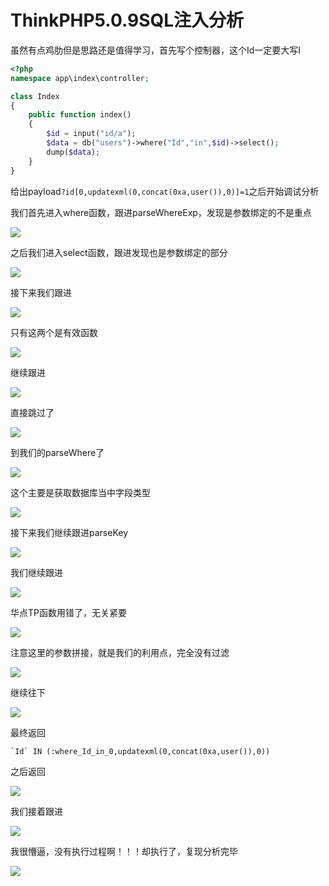 # ThinkPHP5.0.9SQL注入分析

虽然有点鸡肋但是思路还是值得学习，首先写个控制器，这个Id一定要大写I

```php
<?php
namespace app\index\controller;

class Index
{
    public function index()
    {
        $id = input("id/a");
        $data = db("users")->where("Id","in",$id)->select();
        dump($data);
    }
}
```

给出payload`?id[0,updatexml(0,concat(0xa,user()),0)]=1`之后开始调试分析

我们首先进入where函数，跟进parseWhereExp，发现是参数绑定的不是重点

![](pic/1.png)

之后我们进入select函数，跟进发现也是参数绑定的部分

![](pic/2.png)

接下来我们跟进

![](pic/3.png)

只有这两个是有效函数

![](pic/4.png)

继续跟进

![](pic/5.png)

直接跳过了

![](pic/6.png)

到我们的parseWhere了

![](pic/7.png)

这个主要是获取数据库当中字段类型

![](pic/8.png)

接下来我们继续跟进parseKey

![](pic/9.png)

我们继续跟进

![](pic/10.png)

华点TP函数用错了，无关紧要

![](pic/11.png)

注意这里的参数拼接，就是我们的利用点，完全没有过滤

![](pic/12.png)

继续往下

![](pic/13.png)

最终返回

```
`Id` IN (:where_Id_in_0,updatexml(0,concat(0xa,user()),0))
```

之后返回

![](pic/14.png)

我们接着跟进

![](pic/15.png)

我很懵逼，没有执行过程啊！！！却执行了，复现分析完毕

![](pic/16.png)
